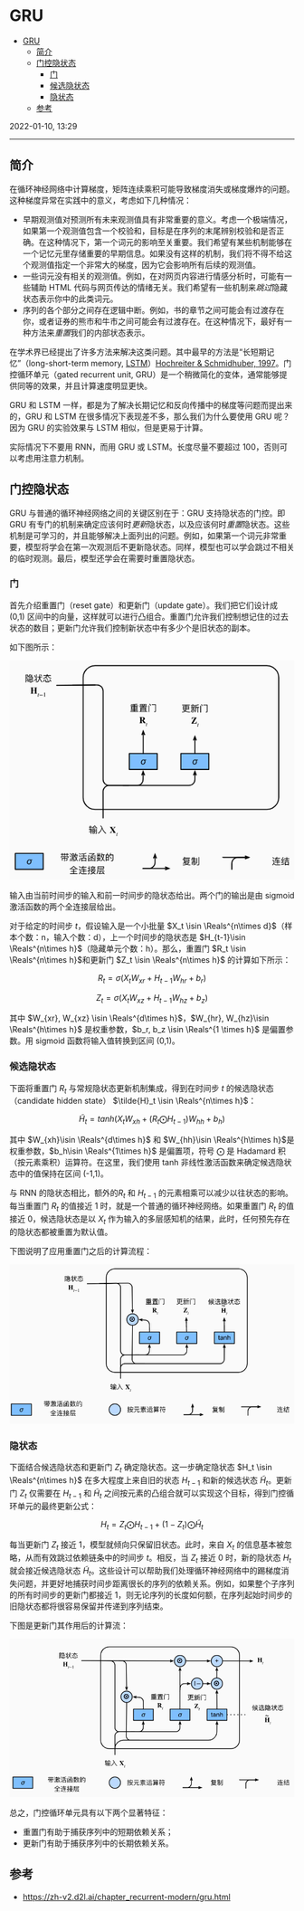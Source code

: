 # GRU

- [GRU](#gru)
  - [简介](#简介)
  - [门控隐状态](#门控隐状态)
    - [门](#门)
    - [候选隐状态](#候选隐状态)
    - [隐状态](#隐状态)
  - [参考](#参考)

2022-01-10, 13:29
***

## 简介

在循环神经网络中计算梯度，矩阵连续乘积可能导致梯度消失或梯度爆炸的问题。这种梯度异常在实践中的意义，考虑如下几种情况：

- 早期观测值对预测所有未来观测值具有非常重要的意义。考虑一个极端情况，如果第一个观测值包含一个校验和，目标是在序列的末尾辨别校验和是否正确。在这种情况下，第一个词元的影响至关重要。我们希望有某些机制能够在一个记忆元里存储重要的早期信息。如果没有这样的机制，我们将不得不给这个观测值指定一个非常大的梯度，因为它会影响所有后续的观测值。
- 一些词元没有相关的观测值。例如，在对网页内容进行情感分析时，可能有一些辅助 HTML 代码与网页传达的情绪无关。我们希望有一些机制来*跳过*隐藏状态表示你中的此类词元。
- 序列的各个部分之间存在逻辑中断。例如，书的章节之间可能会有过渡存在你，或者证券的熊市和牛市之间可能会有过渡存在。在这种情况下，最好有一种方法来*重置*我们的内部状态表示。

在学术界已经提出了许多方法来解决这类问题。其中最早的方法是“长短期记忆”（long-short-term memory, [LSTM](rnn_LSTM.md)）[Hochreiter & Schmidhuber, 1997](https://dl.acm.org/doi/10.1162/neco.1997.9.8.1735)。门控循环单元（gated recurrent unit, GRU）是一个稍微简化的变体，通常能够提供同等的效果，并且计算速度明显更快。

GRU 和 LSTM 一样，都是为了解决长期记忆和反向传播中的梯度等问题而提出来的，GRU 和 LSTM 在很多情况下表现差不多，那么我们为什么要使用 GRU 呢？因为 GRU 的实验效果与 LSTM 相似，但是更易于计算。

实际情况下不要用 RNN，而用 GRU 或 LSTM。长度尽量不要超过 100，否则可以考虑用注意力机制。

## 门控隐状态

GRU 与普通的循环神经网络之间的关键区别在于：GRU 支持隐状态的门控。即 GRU 有专门的机制来确定应该何时*更新*隐状态，以及应该何时*重置*隐状态。这些机制是可学习的，并且能够解决上面列出的问题。例如，如果第一个词元非常重要，模型将学会在第一次观测后不更新隐状态。同样，模型也可以学会跳过不相关的临时观测。最后，模型还学会在需要时重置隐状态。

### 门

首先介绍重置门（reset gate）和更新门（update gate）。我们把它们设计成 (0,1) 区间中的向量，这样就可以进行凸组合。重置门允许我们控制想记住的过去状态的数目；更新门允许我们控制新状态中有多少个是旧状态的副本。

如下图所示：

![](images/2022-01-10-13-58-34.png)

输入由当前时间步的输入和前一时间步的隐状态给出。两个门的输出是由 sigmoid 激活函数的两个全连接层给出。

对于给定的时间步 $t$，假设输入是一个小批量 $X_t \isin \Reals^{n\times d}$（样本个数：n，输入个数：d），上一个时间步的隐状态是 $H_{t-1}\isin \Reals^{n\times h}$（隐藏单元个数：h）。那么，重置门 $R_t \isin \Reals^{n\times h}$和更新门 $Z_t \isin \Reals^{n\times h}$ 的计算如下所示：

$$R_t = \sigma (X_tW_{xr}+H_{t-1}W_{hr}+b_r)$$

$$Z_t = \sigma (X_tW_{xz}+H_{t-1}W_{hz}+b_z)$$

其中 $W_{xr}, W_{xz} \isin \Reals^{d\times h}$，$W_{hr}, W_{hz}\isin \Reals^{h\times h}$ 是权重参数，$b_r, b_z \isin \Reals^{1 \times h}$ 是偏置参数。用 sigmoid 函数将输入值转换到区间 (0,1)。

### 候选隐状态

下面将重置门 $R_t$ 与常规隐状态更新机制集成，得到在时间步 $t$ 的候选隐状态（candidate hidden state） $\tilde{H}_t \isin \Reals^{n\times h}$：

$$\tilde{H}_t=tanh(X_tW_{xh}+(R_t\bigodot H_{t-1})W_{hh}+b_h)$$

其中 $W_{xh}\isin \Reals^{d\times h}$ 和 $W_{hh}\isin \Reals^{h\times h}$是权重参数，$b_h\isin \Reals^{1\times h}$ 是偏置项，符号 $\bigodot$ 是 Hadamard 积（按元素乘积）运算符。在这里，我们使用 tanh 非线性激活函数来确定候选隐状态中的值保持在区间 (-1,1)。

与 RNN 的隐状态相比，额外的$R_t$ 和 $H_{t-1}$ 的元素相乘可以减少以往状态的影响。每当重置门 $R_t$ 的值接近 1 时，就是一个普通的循环神经网络。如果重置门 $R_t$ 的值接近 0，候选隐状态是以 $X_t$ 作为输入的多层感知机的结果，此时，任何预先存在的隐状态都被重置为默认值。

下图说明了应用重置门之后的计算流程：

![](images/2022-01-10-14-19-38.png)

### 隐状态

下面结合候选隐状态和更新门 $Z_t$ 确定隐状态。这一步确定隐状态 $H_t \isin \Reals^{n\times h}$ 在多大程度上来自旧的状态 $H_{t-1}$ 和新的候选状态 $\tilde{H}_t$。更新门 $Z_t$ 仅需要在 $H_{t-1}$ 和 $\tilde{H}_t$ 之间按元素的凸组合就可以实现这个目标，得到门控循环单元的最终更新公式：

$$H_t = Z_t \bigodot H_{t-1}+(1-Z_t)\bigodot \tilde{H}_t$$

每当更新门 $Z_t$ 接近 1，模型就倾向只保留旧状态。此时，来自 $X_t$ 的信息基本被忽略，从而有效跳过依赖链条中的时间步 $t$。相反，当 $Z_t$ 接近 0 时，新的隐状态 $H_t$ 就会接近候选隐状态 $\tilde{H}_t$。这些设计可以帮助我们处理循环神经网络中的踢梯度消失问题，并更好地捕获时间步距离很长的序列的依赖关系。例如，如果整个子序列的所有时间步的更新门都接近 1，则无论序列的长度如何额，在序列起始时间步的旧隐状态都将很容易保留并传递到序列结束。

下图是更新门其作用后的计算流：

![](images/2022-01-10-14-32-59.png)

总之，门控循环单元具有以下两个显著特征：

- 重置门有助于捕获序列中的短期依赖关系；
- 更新门有助于捕获序列中的长期依赖关系。

## 参考

- https://zh-v2.d2l.ai/chapter_recurrent-modern/gru.html
